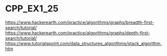 # CPP_EX1_25

https://www.hackerearth.com/practice/algorithms/graphs/breadth-first-search/tutorial/
https://www.hackerearth.com/practice/algorithms/graphs/depth-first-search/tutorial/
https://www.tutorialspoint.com/data_structures_algorithms/stack_algorithm.htm